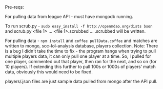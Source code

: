 Pre-reqs: 

For pulling data from league API - must have mongodb running.


To run scrub.py - `sudo easy_install -f http://openmdao.org/dists bson` and scrub.py <file 1> ..<file n>.
<file 1>.scrubbed ... <file n>.scrubbed will be written.

For pulling data - `npm install` and `coffee pullData.coffee` and matches are written to mongo,
soc-lol-analysis database, players collection. Note: There is a bug I didn't take the time to fix - 
the program hangs when trying to pull multiple players data, it can only pull one player at a time.  So,
I pulled for one player, commented out that player, then ran for the next, and so on (for 10 players). If
extending this further to pull 100s or 1000s of players' match data, obviously this would need to be fixed.

players/<name>.json files are just sample data pulled from mongo after the API pull.

